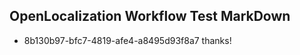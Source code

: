 ## OpenLocalization Workflow Test MarkDown
* 8b130b97-bfc7-4819-afe4-a8495d93f8a7 thanks!

<!--HONumber=Aug16_HO3-->


